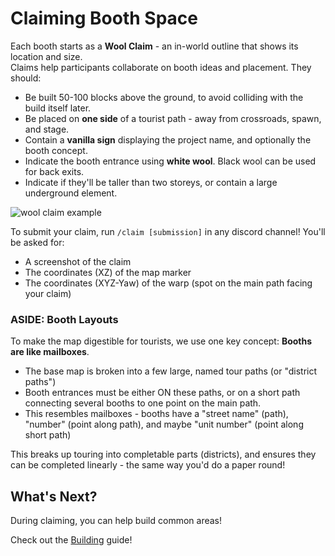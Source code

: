 # Claiming Booth Space

Each booth starts as a **Wool Claim** - an in-world outline that shows its location and size.<br/>
Claims help participants collaborate on booth ideas and placement. They should:
- Be built 50-100 blocks above the ground, to avoid colliding with the build itself later.
- Be placed on **one side** of a tourist path - away from crossroads, spawn, and stage.
- Contain a **vanilla sign** displaying the project name, and optionally the booth concept.
- Indicate the booth entrance using **white wool**. Black wool can be used for back exits.
- Indicate if they'll be taller than two storeys, or contain a large underground element.

![wool claim example](/assets/pages/images/guide/claim.jpg)

To submit your claim, run `/claim [submission]` in any discord channel! You'll be asked for:
- A screenshot of the claim
- The coordinates (XZ) of the map marker 
- The coordinates (XYZ-Yaw) of the warp (spot on the main path facing your claim)

### ASIDE: Booth Layouts

To make the map digestible for tourists, we use one key concept:  **Booths are like mailboxes**.
- The base map is broken into a few large, named tour paths (or "district paths")
- Booth entrances must be either ON these paths, or on a short path connecting several booths to one point on the main path.
- This resembles mailboxes - booths have a "street name" (path), "number" (point along path), and maybe "unit number" (point along short path)

This breaks up touring into completable parts (districts), and ensures they can be completed linearly - the same way you'd do a paper round!

## What's Next?

During claiming, you can help build common areas! 

Check out the [Building](/pages/building) guide!